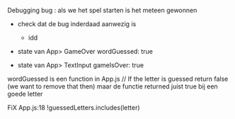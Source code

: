 Debugging
bug : als we het spel starten is het meteen gewonnen

- check dat de bug inderdaad aanwezig is
    - idd

- state van App> GameOver wordGuessed: true
- state van App> TextInput gameIsOver: true

wordGuessed is een function in App.js
// If the letter is guessed return false (we want to remove that then)
maar de functie returned juist true bij een goede letter


FiX App.js:18
    !guessedLetters.includes(letter)